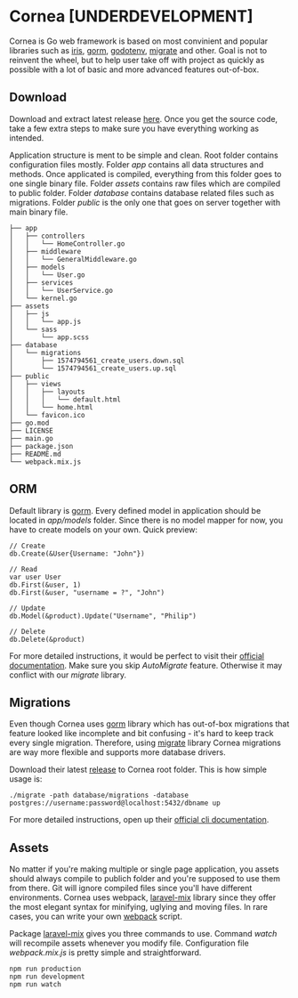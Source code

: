 # Cornea [UNDERDEVELOPMENT]

Cornea is Go web framework is based on most convinient and popular libraries such as [iris](https://github.com/kataras/iris), [gorm](https://github.com/jinzhu/gorm), [godotenv](https://github.com/joho/godotenv), [migrate](https://github.com/golang-migrate/migrate) and other. Goal is not to reinvent the wheel, but to help user take off with project as quickly as possible with a lot of basic and more advanced features out-of-box.

## Download
Download and extract latest release [here](https://github.com/filipbekic01/cornea/releases). Once you get the source code, take a few extra steps to make sure you have everything working as intended.

Application structure is ment to be simple and clean. Root folder contains configuration files mostly. Folder *app* contains all data structures and methods. Once applicated is compiled, everything from this folder goes to one single binary file. Folder *assets* contains raw files which are compiled to public folder. Folder *database* contains database related files such as migrations. Folder *public* is the only one that goes on server together with main binary file.

```
├── app
│   ├── controllers
│   │   └── HomeController.go
│   ├── middleware
│   │   └── GeneralMiddleware.go
│   ├── models
│   │   └── User.go
│   ├── services
│   │   └── UserService.go
│   └── kernel.go
├── assets
│   ├── js
│   │   └── app.js
│   └── sass
│       └── app.scss
├── database
│   └── migrations
│       ├── 1574794561_create_users.down.sql
│       └── 1574794561_create_users.up.sql
├── public
│   ├── views
│   │   ├── layouts
│   │   │   └── default.html
│   │   └── home.html
│   └── favicon.ico
├── go.mod
├── LICENSE
├── main.go
├── package.json
├── README.md
└── webpack.mix.js
``` 

## ORM

Default library is [gorm](https://github.com/jinzhu/gorm). Every defined model in application should be located in *app/models* folder. Since there is no model mapper for now, you have to create models on your own. Quick preview:

```
// Create
db.Create(&User{Username: "John"})

// Read
var user User
db.First(&user, 1)
db.First(&user, "username = ?", "John")

// Update
db.Model(&product).Update("Username", "Philip")

// Delete
db.Delete(&product)
```

For more detailed instructions, it would be perfect to visit their [official documentation](https://gorm.io/docs/). Make sure you skip *AutoMigrate* feature. Otherwise it may conflict with our *migrate* library.

## Migrations

Even though Cornea uses [gorm](https://github.com/jinzhu/gorm) library which has out-of-box migrations that feature looked like incomplete and bit confusing - it's hard to keep track every single migration. Therefore, using [migrate](https://github.com/golang-migrate/migrate) library Cornea migrations are way more flexible and supports more database drivers.

Download their latest [release](https://github.com/golang-migrate/migrate/releases) to Cornea root folder. This is how simple usage is:

```
./migrate -path database/migrations -database postgres://username:password@localhost:5432/dbname up
```

For more detailed instructions, open up their [official cli documentation](https://github.com/golang-migrate/migrate/tree/master/cmd/migrate).

## Assets

No matter if you're making multiple or single page application, you assets should always compile to publich folder and you're supposed to use them from there. Git will ignore compiled files since you'll have different environments. Cornea uses webpack, [laravel-mix](https://laravel-mix.com/) library since they offer the most elegant syntax for minifying, uglying and moving files. In rare cases, you can write your own [webpack](https://webpack.js.org/) script.

Package [laravel-mix](https://laravel-mix.com/) gives you three commands to use. Command *watch* will recompile assets whenever you modify file. Configuration file *webpack.mix.js* is pretty simple and straightforward.

```
npm run production
npm run development
npm run watch
```





